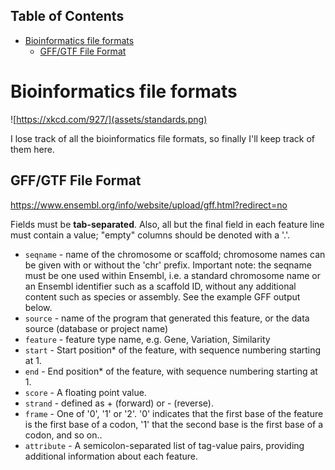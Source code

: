 ## Table of Contents

- [Bioinformatics file formats](#bioinformatics-file-formats)
  - [GFF/GTF File Format](#gffgtf-file-format)

# Bioinformatics file formats

![https://xkcd.com/927/](assets/standards.png)

I lose track of all the bioinformatics file formats, so finally I'll keep track of them here.

## GFF/GTF File Format

<https://www.ensembl.org/info/website/upload/gff.html?redirect=no>

Fields must be **tab-separated**. Also, all but the final field in each feature line must contain a value; "empty" columns should be denoted with a '.'.

* `seqname` - name of the chromosome or scaffold; chromosome names can be given with or without the 'chr' prefix. Important note: the seqname must be one used within Ensembl, i.e. a standard chromosome name or an Ensembl identifier such as a scaffold ID, without any additional content such as species or assembly. See the example GFF output below.
* `source` - name of the program that generated this feature, or the data source (database or project name)
* `feature` - feature type name, e.g. Gene, Variation, Similarity
* `start` - Start position* of the feature, with sequence numbering starting at 1.
* `end` - End position* of the feature, with sequence numbering starting at 1.
* `score` - A floating point value.
* `strand` - defined as + (forward) or - (reverse).
* `frame` - One of '0', '1' or '2'. '0' indicates that the first base of the feature is the first base of a codon, '1' that the second base is the first base of a codon, and so on..
* `attribute` - A semicolon-separated list of tag-value pairs, providing additional information about each feature.
